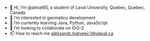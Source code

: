 - 👋 Hi, I’m @almat65, a student of Laval University, Quebec, Quebec, Canada
- 👀 I’m interested in geomatics development
- 🌱 I’m currently learning Java, Python, JavaScript
- 💞️ I’m looking to collaborate on IGO-2
- 📫 How to reach me aleksandr.matveev.1@ulaval.ca

<!---
almat65/almat65 is a ✨ special ✨ repository because its `README.md` (this file) appears on your GitHub profile.
You can click the Preview link to take a look at your changes.
--->
